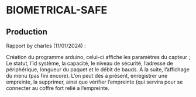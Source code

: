 # BIOMETRICAL-SAFE
## Production 

Rapport by charles (11/01/2024) :

Création du programme arduino, celui-ci affiche les paramètres du capteur ; Le statut, l’id système, la capacité, le niveau de sécurité, l’adresse de périphérique, longueur du paquet et le débit de bauds.
A la suite, l’affichage du menu (pas fini encore).
L’on peut dès à présent, enregistrer une empreinte, la supprimer, ainsi que vérifier l’empreinte (qui servira pour se connecter au coffre fort relié a l’empreinte.

